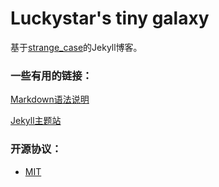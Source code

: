 Luckystar's tiny galaxy
============

基于[strange_case](http://thephuse.github.io/strange_case/)的Jekyll博客。




### 一些有用的链接：

[Markdown语法说明](http://markdown.tw/)

[Jekyll主题站](http://jekyllthemes.org/)

### 开源协议：

* [MIT](http://opensource.org/licenses/MIT)